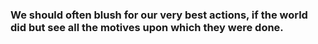 ### We should often blush for our very best actions, if the world did but see all the motives upon which they were done.